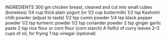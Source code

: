 INGREDIENTS
300 gm chicken breast, cleaned and cut into small cubes (boneless)
1/4 cup thick plain yogurt (or 1/2 cup buttermilk)
1/2 tsp Kashmiri chilli powder (adjust to taste)
1/2 tsp cumin powder
1/4 tsp black pepper powder
1/2 tsp turmeric powder
1/2 tsp coriander powder
2 tsp ginger garlic paste
2 tsp rice flour or corn flour (corn starch)
A fistful of curry leaves
2–3 cups of oil, for frying
1 tsp vinegar (optional)
